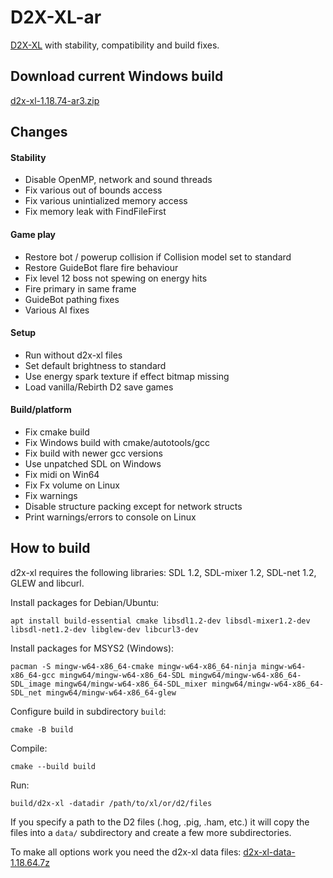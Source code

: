 # D2X-XL-ar

[D2X-XL](https://www.descent2.de) with stability, compatibility and build fixes.

## Download current Windows build

[d2x-xl-1.18.74-ar3.zip](https://github.com/arbruijn/d2x-xl/releases/download/v1.18.74-ar3/d2x-xl-1.18.74-ar3.zip)

## Changes

#### Stability

- Disable OpenMP, network and sound threads
- Fix various out of bounds access
- Fix various unintialized memory access
- Fix memory leak with FindFileFirst

#### Game play

- Restore bot / powerup collision if Collision model set to standard
- Restore GuideBot flare fire behaviour
- Fix level 12 boss not spewing on energy hits
- Fire primary in same frame
- GuideBot pathing fixes
- Various AI fixes

#### Setup

- Run without d2x-xl files
- Set default brightness to standard
- Use energy spark texture if effect bitmap missing
- Load vanilla/Rebirth D2 save games

#### Build/platform

- Fix cmake build
- Fix Windows build with cmake/autotools/gcc
- Fix build with newer gcc versions
- Use unpatched SDL on Windows
- Fix midi on Win64
- Fix Fx volume on Linux
- Fix warnings
- Disable structure packing except for network structs
- Print warnings/errors to console on Linux

## How to build

d2x-xl requires the following libraries: SDL 1.2, SDL-mixer 1.2, SDL-net 1.2, GLEW and libcurl.

Install packages for Debian/Ubuntu:

`apt install build-essential cmake libsdl1.2-dev libsdl-mixer1.2-dev libsdl-net1.2-dev libglew-dev
libcurl3-dev`

Install packages for MSYS2 (Windows):

`pacman -S
 mingw-w64-x86_64-cmake mingw-w64-x86_64-ninja mingw-w64-x86_64-gcc
 mingw64/mingw-w64-x86_64-SDL mingw64/mingw-w64-x86_64-SDL_image
 mingw64/mingw-w64-x86_64-SDL_mixer mingw64/mingw-w64-x86_64-SDL_net mingw64/mingw-w64-x86_64-glew`

Configure build in subdirectory `build`:

`cmake -B build`

Compile:

`cmake --build build`

Run:

`build/d2x-xl -datadir /path/to/xl/or/d2/files`

If you specify a path to the D2 files (.hog, .pig, .ham, etc.) it will copy the files into a `data/` subdirectory and create a few more subdirectories.

To make all options work you need the d2x-xl data files:
[d2x-xl-data-1.18.64.7z](https://www.descent2.de/files/d2x-xl-data-1.18.64.7z)
